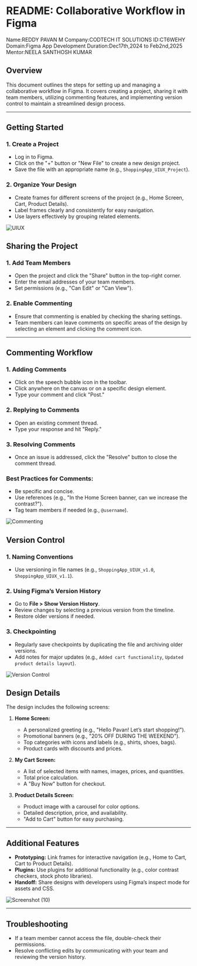 # README: Collaborative Workflow in Figma
Name:REDDY PAVAN M
Company:CODTECH IT SOLUTIONS
ID:CT6WEHY
Domain:Figma App Development
Duration:Dec17th,2024 to Feb2nd,2025
Mentor:NEELA SANTHOSH KUMAR

## Overview
This document outlines the steps for setting up and managing a collaborative workflow in Figma. It covers creating a project, sharing it with team members, utilizing commenting features, and implementing version control to maintain a streamlined design process.

---

## Getting Started
### 1. **Create a Project**
   - Log in to Figma.
   - Click on the "+" button or "New File" to create a new design project.
   - Save the file with an appropriate name (e.g., `ShoppingApp_UIUX_Project`).

### 2. **Organize Your Design**
   - Create frames for different screens of the project (e.g., Home Screen, Cart, Product Details).
   - Label frames clearly and consistently for easy navigation.
   - Use layers effectively by grouping related elements.

![UIUX](https://github.com/user-attachments/assets/966aa0d4-7550-4ef4-94c9-8139033042cc)


## Sharing the Project
### 1. **Add Team Members**
   - Open the project and click the "Share" button in the top-right corner.
   - Enter the email addresses of your team members.
   - Set permissions (e.g., "Can Edit" or "Can View").

### 2. **Enable Commenting**
   - Ensure that commenting is enabled by checking the sharing settings.
   - Team members can leave comments on specific areas of the design by selecting an element and clicking the comment icon.

---

## Commenting Workflow
### 1. **Adding Comments**
   - Click on the speech bubble icon in the toolbar.
   - Click anywhere on the canvas or on a specific design element.
   - Type your comment and click "Post."

### 2. **Replying to Comments**
   - Open an existing comment thread.
   - Type your response and hit "Reply."

### 3. **Resolving Comments**
   - Once an issue is addressed, click the "Resolve" button to close the comment thread.

### Best Practices for Comments:
   - Be specific and concise.
   - Use references (e.g., "In the Home Screen banner, can we increase the contrast?").
   - Tag team members if needed (e.g., `@username`).

![Commenting](https://github.com/user-attachments/assets/703aca65-8c37-464e-bc1c-c1954d3009c0)


## Version Control
### 1. **Naming Conventions**
   - Use versioning in file names (e.g., `ShoppingApp_UIUX_v1.0`, `ShoppingApp_UIUX_v1.1`).

### 2. **Using Figma’s Version History**
   - Go to **File > Show Version History**.
   - Review changes by selecting a previous version from the timeline.
   - Restore older versions if needed.

### 3. **Checkpointing**
   - Regularly save checkpoints by duplicating the file and archiving older versions.
   - Add notes for major updates (e.g., `Added cart functionality`, `Updated product details layout`).

![Version Control](https://github.com/user-attachments/assets/06d8091a-6d1b-42ef-aa1b-3f6d1b3d9d44)

## Design Details
The design includes the following screens:

1. **Home Screen:**
   - A personalized greeting (e.g., "Hello Pavan! Let’s start shopping!").
   - Promotional banners (e.g., "20% OFF DURING THE WEEKEND").
   - Top categories with icons and labels (e.g., shirts, shoes, bags).
   - Product cards with discounts and prices.

2. **My Cart Screen:**
   - A list of selected items with names, images, prices, and quantities.
   - Total price calculation.
   - A "Buy Now" button for checkout.

3. **Product Details Screen:**
   - Product image with a carousel for color options.
   - Detailed description, price, and availability.
   - "Add to Cart" button for easy purchasing.

---

## Additional Features
- **Prototyping:** Link frames for interactive navigation (e.g., Home to Cart, Cart to Product Details).
- **Plugins:** Use plugins for additional functionality (e.g., color contrast checkers, stock photo libraries).
- **Handoff:** Share designs with developers using Figma’s inspect mode for assets and CSS.

![Screenshot (10)](https://github.com/user-attachments/assets/023127fb-5f15-489d-8e5a-01625682ea32)

---

## Troubleshooting
- If a team member cannot access the file, double-check their permissions.
- Resolve conflicting edits by communicating with your team and reviewing the version history.


